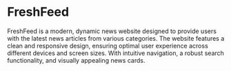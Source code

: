 # FreshFeed
FreshFeed is a modern, dynamic news website designed to provide users with the latest news articles from various categories. The website features a clean and responsive design, ensuring optimal user experience across different devices and screen sizes. With intuitive navigation, a robust search functionality, and visually appealing news cards.
